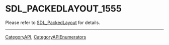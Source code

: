 # SDL_PACKEDLAYOUT_1555

Please refer to [SDL_PackedLayout](SDL_PackedLayout) for details.

----
[CategoryAPI](CategoryAPI), [CategoryAPIEnumerators](CategoryAPIEnumerators)

